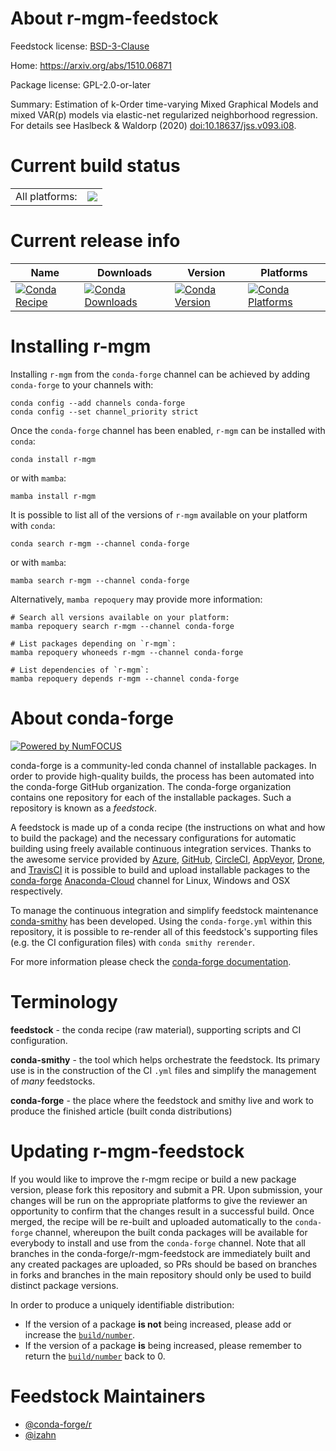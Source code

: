 About r-mgm-feedstock
=====================

Feedstock license: [BSD-3-Clause](https://github.com/conda-forge/r-mgm-feedstock/blob/main/LICENSE.txt)

Home: https://arxiv.org/abs/1510.06871

Package license: GPL-2.0-or-later

Summary: Estimation of k-Order time-varying Mixed Graphical Models and mixed VAR(p) models via elastic-net regularized neighborhood regression. For details see Haslbeck & Waldorp (2020) <doi:10.18637/jss.v093.i08>.

Current build status
====================


<table><tr><td>All platforms:</td>
    <td>
      <a href="https://dev.azure.com/conda-forge/feedstock-builds/_build/latest?definitionId=13388&branchName=main">
        <img src="https://dev.azure.com/conda-forge/feedstock-builds/_apis/build/status/r-mgm-feedstock?branchName=main">
      </a>
    </td>
  </tr>
</table>

Current release info
====================

| Name | Downloads | Version | Platforms |
| --- | --- | --- | --- |
| [![Conda Recipe](https://img.shields.io/badge/recipe-r--mgm-green.svg)](https://anaconda.org/conda-forge/r-mgm) | [![Conda Downloads](https://img.shields.io/conda/dn/conda-forge/r-mgm.svg)](https://anaconda.org/conda-forge/r-mgm) | [![Conda Version](https://img.shields.io/conda/vn/conda-forge/r-mgm.svg)](https://anaconda.org/conda-forge/r-mgm) | [![Conda Platforms](https://img.shields.io/conda/pn/conda-forge/r-mgm.svg)](https://anaconda.org/conda-forge/r-mgm) |

Installing r-mgm
================

Installing `r-mgm` from the `conda-forge` channel can be achieved by adding `conda-forge` to your channels with:

```
conda config --add channels conda-forge
conda config --set channel_priority strict
```

Once the `conda-forge` channel has been enabled, `r-mgm` can be installed with `conda`:

```
conda install r-mgm
```

or with `mamba`:

```
mamba install r-mgm
```

It is possible to list all of the versions of `r-mgm` available on your platform with `conda`:

```
conda search r-mgm --channel conda-forge
```

or with `mamba`:

```
mamba search r-mgm --channel conda-forge
```

Alternatively, `mamba repoquery` may provide more information:

```
# Search all versions available on your platform:
mamba repoquery search r-mgm --channel conda-forge

# List packages depending on `r-mgm`:
mamba repoquery whoneeds r-mgm --channel conda-forge

# List dependencies of `r-mgm`:
mamba repoquery depends r-mgm --channel conda-forge
```


About conda-forge
=================

[![Powered by
NumFOCUS](https://img.shields.io/badge/powered%20by-NumFOCUS-orange.svg?style=flat&colorA=E1523D&colorB=007D8A)](https://numfocus.org)

conda-forge is a community-led conda channel of installable packages.
In order to provide high-quality builds, the process has been automated into the
conda-forge GitHub organization. The conda-forge organization contains one repository
for each of the installable packages. Such a repository is known as a *feedstock*.

A feedstock is made up of a conda recipe (the instructions on what and how to build
the package) and the necessary configurations for automatic building using freely
available continuous integration services. Thanks to the awesome service provided by
[Azure](https://azure.microsoft.com/en-us/services/devops/), [GitHub](https://github.com/),
[CircleCI](https://circleci.com/), [AppVeyor](https://www.appveyor.com/),
[Drone](https://cloud.drone.io/welcome), and [TravisCI](https://travis-ci.com/)
it is possible to build and upload installable packages to the
[conda-forge](https://anaconda.org/conda-forge) [Anaconda-Cloud](https://anaconda.org/)
channel for Linux, Windows and OSX respectively.

To manage the continuous integration and simplify feedstock maintenance
[conda-smithy](https://github.com/conda-forge/conda-smithy) has been developed.
Using the ``conda-forge.yml`` within this repository, it is possible to re-render all of
this feedstock's supporting files (e.g. the CI configuration files) with ``conda smithy rerender``.

For more information please check the [conda-forge documentation](https://conda-forge.org/docs/).

Terminology
===========

**feedstock** - the conda recipe (raw material), supporting scripts and CI configuration.

**conda-smithy** - the tool which helps orchestrate the feedstock.
                   Its primary use is in the construction of the CI ``.yml`` files
                   and simplify the management of *many* feedstocks.

**conda-forge** - the place where the feedstock and smithy live and work to
                  produce the finished article (built conda distributions)


Updating r-mgm-feedstock
========================

If you would like to improve the r-mgm recipe or build a new
package version, please fork this repository and submit a PR. Upon submission,
your changes will be run on the appropriate platforms to give the reviewer an
opportunity to confirm that the changes result in a successful build. Once
merged, the recipe will be re-built and uploaded automatically to the
`conda-forge` channel, whereupon the built conda packages will be available for
everybody to install and use from the `conda-forge` channel.
Note that all branches in the conda-forge/r-mgm-feedstock are
immediately built and any created packages are uploaded, so PRs should be based
on branches in forks and branches in the main repository should only be used to
build distinct package versions.

In order to produce a uniquely identifiable distribution:
 * If the version of a package **is not** being increased, please add or increase
   the [``build/number``](https://docs.conda.io/projects/conda-build/en/latest/resources/define-metadata.html#build-number-and-string).
 * If the version of a package **is** being increased, please remember to return
   the [``build/number``](https://docs.conda.io/projects/conda-build/en/latest/resources/define-metadata.html#build-number-and-string)
   back to 0.

Feedstock Maintainers
=====================

* [@conda-forge/r](https://github.com/conda-forge/r/)
* [@izahn](https://github.com/izahn/)

